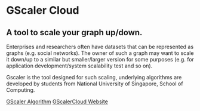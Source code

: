 # GScaler Cloud
## A tool to scale your graph up/down.
Enterprises and researchers often have datasets that can be represented as graphs (e.g. social networks). The owner of such a graph may want to scale it down/up to a similar but smaller/larger version for some purposes (e.g. for application development/system scalability test and so on).

Gscaler is the tool designed for such scaling, underlying algorithms are developed by students from National University of Singapore, School of Computing.

[GScaler Algorithm](http://www.comp.nus.edu.sg/~upsizer/gscaler.pdf)
[GScalerCloud Website](http://scaler.d2.comp.nus.edu.sg/GScalerFront/)